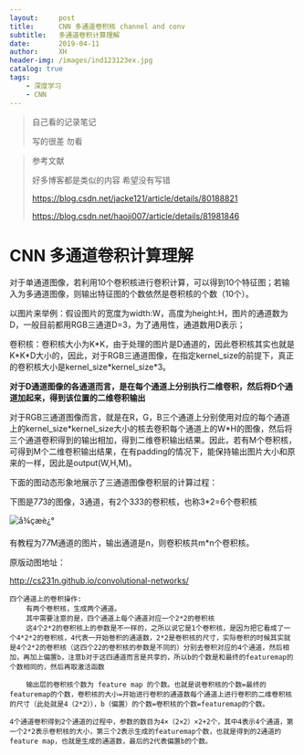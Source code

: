 ```yaml
---
layout:     post
title:      CNN 多通道卷积核 channel and conv
subtitle:   多通道卷积计算理解
date:       2019-04-11
author:     XH
header-img: /images/ind123123ex.jpg
catalog: true
tags:
    - 深度学习
    - CNN
---
```



>自己看的记录笔记
>
>写的很差 勿看


>参考文献
>
>好多博客都是类似的内容 希望没有写错
>
><https://blog.csdn.net/jacke121/article/details/80188821> 
>
><https://blog.csdn.net/haoji007/article/details/81981846> 

# CNN 多通道卷积计算理解

对于单通道图像，若利用10个卷积核进行卷积计算，可以得到10个特征图；若输入为多通道图像，则输出特征图的个数依然是卷积核的个数（10个）。 



以图片来举例：假设图片的宽度为width:W，高度为height:H，图片的通道数为D，一般目前都用RGB三通道D=3，为了通用性，通道数用D表示； 

卷积核：卷积核大小为K\*K，由于处理的图片是D通道的，因此卷积核其实也就是K\*K\*D大小的，因此，对于RGB三通道图像，在指定kernel_size的前提下，真正的卷积核大小是kernel_size*kernel_size\*3。 

**对于D通道图像的各通道而言，是在每个通道上分别执行二维卷积，然后将D个通道加起来，得到该位置的二维卷积输出**

对于RGB三通道图像而言，就是在R，G，B三个通道上分别使用对应的每个通道上的kernel_size\*kernel_size大小的核去卷积每个通道上的W*H的图像，然后将三个通道卷积得到的输出相加，得到二维卷积输出结果。因此，若有M个卷积核，可得到M个二维卷积输出结果，在有padding的情况下，能保持输出图片大小和原来的一样，因此是output(W,H,M)。



下面的图动态形象地展示了三通道图像卷积层的计算过程：

下图是7*7*3的图像，3通道，有2个3*3*3的卷积核，也称3*2=6个卷积核

![å¾çæè¿°](https://segmentfault.com/img/bVW1tf?w=860&h=690) 

有教程为7*7*M通道的图片，输出通道是n，则卷积核共m*n个卷积核。

原版动图地址：

http://cs231n.github.io/convolutional-networks/



```
四个通道上的卷积操作:
	有两个卷积核，生成两个通道。
	其中需要注意的是，四个通道上每个通道对应一个2*2的卷积核
	这4个2*2的卷积核上的参数是不一样的，之所以说它是1个卷积核，是因为把它看成了一个4*2*2的卷积核，4代表一开始卷积的通道数，2*2是卷积核的尺寸，实际卷积的时候其实就是4个2*2的卷积核（这四个22的卷积核的参数是不同的）分别去卷积对应的4个通道，然后相加，再加上偏置b，注意b对于这四通道而言是共享的，所以b的个数是和最终的featuremap的个数相同的，然后再取激活函数
    
	输出层的卷积核个数为 feature map 的个数。也就是说卷积核的个数=最终的featuremap的个数，卷积核的大小=开始进行卷积的通道数每个通道上进行卷积的二维卷积核的尺寸（此处就是4（2*2）），b（偏置）的个数=卷积核的个数=featuremap的个数。

4个通道卷积得到2个通道的过程中，参数的数目为4×（2×2）×2+2个，其中4表示4个通道，第一个2*2表示卷积核的大小，第三个2表示生成的featuremap个数，也就是得到的2通道的feature map，也就是生成的通道数，最后的2代表偏置b的个数。

```

